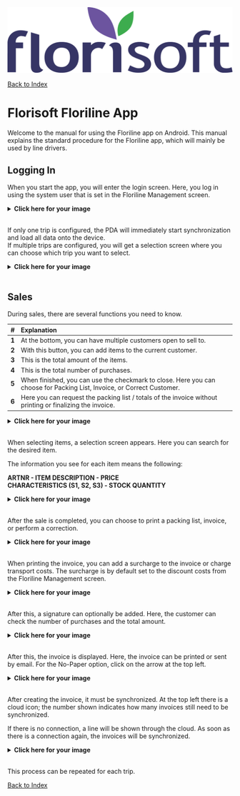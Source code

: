 ![Florisoft logo](https://raw.githubusercontent.com/florisoft/User.Manuals/main/fslogo.png)

[Back to Index](https://github.com/florisoft/User.Manuals/blob/main/CLOUD%20APPLICATIONS/Apps%20Android/App%20Floriline%20Express/Start.md)  
# Florisoft Floriline App

Welcome to the manual for using the Floriline app on Android. This manual explains the standard procedure for the Floriline app, which will mainly be used by line drivers.

## Logging In

When you start the app, you will enter the login screen. Here, you log in using the system user that is set in the Floriline Management screen.

<details>
    <summary><b>Click here for your image</b></summary>
    <img src="Pictures/InloggenPDA.png">
</details><br>

If only one trip is configured, the PDA will immediately start synchronization and load all data onto the device.  
If multiple trips are configured, you will get a selection screen where you can choose which trip you want to select.

<details>
    <summary><b>Click here for your image</b></summary>
    <img src="Pictures/RitKiezen.png"/>
</details><br>  

## Sales

During sales, there are several functions you need to know.

|#|Explanation|
|:--|:--|
|**1**|At the bottom, you can have multiple customers open to sell to.|
|**2**|With this button, you can add items to the current customer.|
|**3**|This is the total amount of the items.|
|**4**|This is the total number of purchases.|
|**5**|When finished, you can use the checkmark to close. Here you can choose for Packing List, Invoice, or Correct Customer.|
|**6**|Here you can request the packing list / totals of the invoice without printing or finalizing the invoice.|

<details>
    <summary><b>Click here for your image</b></summary>
    <img src="Pictures/VerkoopPDA.png"/> 
</details><br>  

When selecting items, a selection screen appears. Here you can search for the desired item.

The information you see for each item means the following:

**ARTNR - ITEM DESCRIPTION - PRICE**  
**CHARACTERISTICS (S1, S2, S3) - STOCK QUANTITY**

<details>
    <summary><b>Click here for your image</b></summary>
    <img src="Pictures/ArtikelUitleg.png"/> 
</details><br>  

After the sale is completed, you can choose to print a packing list, invoice, or perform a correction.

<details>
    <summary><b>Click here for your image</b></summary>
    <img src="Pictures/Sales_Verkopen.png"/> 
</details><br> 

When printing the invoice, you can add a surcharge to the invoice or charge transport costs. The surcharge is by default set to the discount costs from the Floriline Management screen.

<details>
    <summary><b>Click here for your image</b></summary>
    <img src="Pictures/KostenKorting_overzicht.png"/>
</details><br> 

After this, a signature can optionally be added. Here, the customer can check the number of purchases and the total amount.

<details>
    <summary><b>Click here for your image</b></summary>
    <img src="Pictures/HandtekeningPDA.png"/>
</details><br> 

After this, the invoice is displayed. Here, the invoice can be printed or sent by email. For the No-Paper option, click on the arrow at the top left.

<details>
    <summary><b>Click here for your image</b></summary>
    <img src="Pictures/PDFpreview.png"/>
</details><br> 

After creating the invoice, it must be synchronized. At the top left there is a cloud icon; the number shown indicates how many invoices still need to be synchronized.

If there is no connection, a line will be shown through the cloud. As soon as there is a connection again, the invoices will be synchronized.

<details>
    <summary><b>Click here for your image</b></summary>
    <img src="Pictures/SynchroniserenWolk.png"/>
</details><br> 

This process can be repeated for each trip.

[Back to Index](https://github.com/florisoft/User.Manuals/blob/main/CLOUD%20APPLICATIONS/Apps%20Android/App%20Floriline%20Express/Start.md)  
